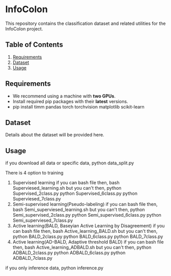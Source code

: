 # InfoColon

This repository contains the classification dataset and related utilities for the InfoColon project.

## Table of Contents
1. [Requirements](#Requirements)
2. [Dataset](#Dataset)
3. [Usage](#Usage)

## Requirements
- We recommend using a machine with **two GPUs**.
- Install required pip packages with their **latest** versions.
- pip install timm pandas torch torchvision matplotlib scikit-learn

## Dataset
Details about the dataset will be provided here.

## Usage
if you download all data or specific data,
python data_split.py

There is 4 option to training
1. Supervised learning
if you can bash file then,
bash Superviesed_learning.sh
but you can't then,
python Supervised_2class.py
python Supervised_6class.py
python Superviesed_7class.py
2. Semi-supervised learning(Pseudo-labeling)
if you can bash file then,
bash Semi_superviesed_learning.sh
but you can't then,
python Semi_supervised_2class.py
python Semi_supervised_6class.py
python Semi_superviesed_7class.py
3. Active learning(BALD, Baseyian Active Learning by Disagreement)
if you can bash file then,
bash Active_learning_BALD.sh
but you can't then,
python BALD_2class.py
python BALD_6class.py
python BALD_7class.py
4. Active learning(AD-BALD, Adaptive threshold BALD)
if you can bash file then,
bash Active_learning_ADBALD.sh
but you can't then,
python ADBALD_2class.py
python ADBALD_6class.py
python ADBALD_7class.py

if you only inference data,
python inference.py
